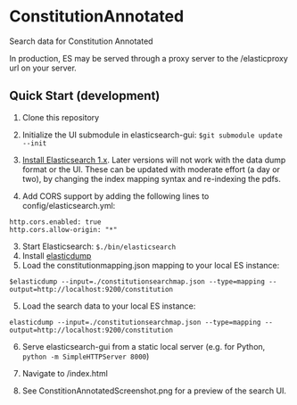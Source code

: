# ConstitutionAnnotated
Search data for Constitution Annotated

In production, ES may be served through a proxy server to the /elasticproxy url on your server.

## Quick Start (development)
1. Clone this repository
2. Initialize the UI submodule in elasticsearch-gui:
`$git submodule update --init`

3. [Install Elasticsearch 1.x](https://www.elastic.co/guide/en/elasticsearch/reference/1.7/_installation.html). Later versions will not work with the data dump format or the UI. These can be updated with moderate effort (a day or two), by changing the index mapping syntax and re-indexing the pdfs.

2. Add CORS support by adding the following lines to config/elasticsearch.yml:
```
http.cors.enabled: true
http.cors.allow-origin: "*"
```

3. Start Elasticsearch: `$./bin/elasticsearch`
4. Install [elasticdump](https://github.com/taskrabbit/elasticsearch-dump)
5. Load the constitutionmapping.json mapping to your local ES instance:
```
$elasticdump --input=./constitutionsearchmap.json --type=mapping --output=http://localhost:9200/constitution
```
5. Load the search data to your local ES instance:
```
elasticdump --input=./constitutionsearchmap.json --type=mapping --output=http://localhost:9200/constitution
```
6. Serve elasticsearch-gui from a static local server (e.g. for Python, `python -m SimpleHTTPServer 8000`)

7. Navigate to /index.html

8. See ConstitionAnnotatedScreenshot.png for a preview of the search UI.

